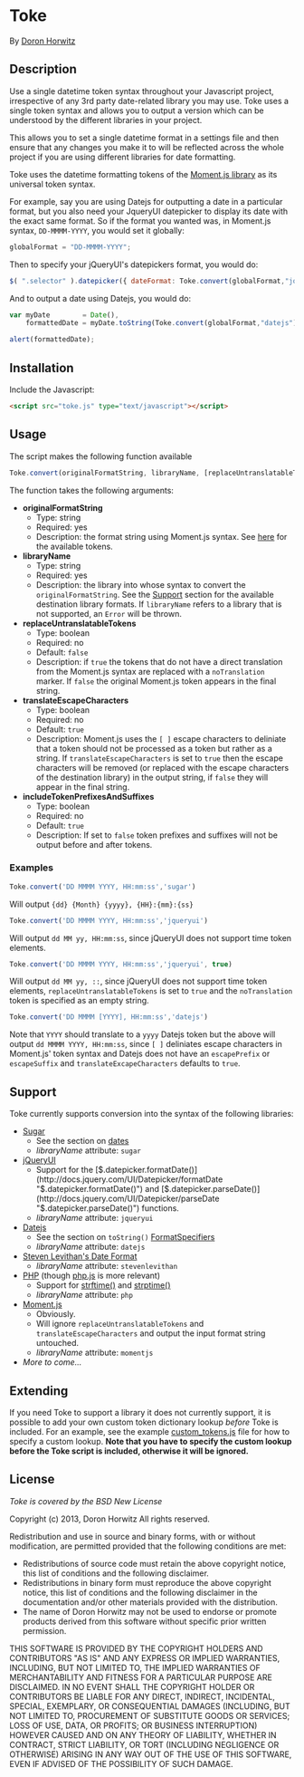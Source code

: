 Toke
====
By [Doron Horwitz](http://milktek.com/ "milktek.com")

Description
-----------
Use a single datetime token syntax throughout your Javascript project, irrespective of any 3rd party date-related library you may use. Toke uses a single token syntax and allows you to output a version which can be understood by the different libraries in your project.

This allows you to set a single datetime format in a settings file and then ensure that any changes you make it to will be reflected across the whole project if you are using different libraries for date formatting.

Toke uses the datetime formatting tokens of the [Moment.js library](http://momentjs.com/ "Moment.js") as its universal token syntax.

For example, say you are using Datejs for outputting a date in a particular format, but you also need your JqueryUI datepicker to display its date with the exact same format.
So if the format you wanted was, in Moment.js syntax, `DD-MMMM-YYYY`, you would set it globally:
```javascript
globalFormat = "DD-MMMM-YYYY";
```
Then to specify your jQueryUI's datepickers format, you would do:
```javascript
$( ".selector" ).datepicker({ dateFormat: Toke.convert(globalFormat,"jqueryui") });
````
And to output a date using Datejs, you would do:
```javascript
var myDate        = Date(),
    formattedDate = myDate.toString(Toke.convert(globalFormat,"datejs"));

alert(formattedDate);
```

Installation
------------
Include the Javascript:
```html
<script src="toke.js" type="text/javascript"></script>
```

Usage
-----
The script makes the following function available

```javascript
Toke.convert(originalFormatString, libraryName, [replaceUntranslatableTokens, [translateEscapeCharacters]])
```
The function takes the following arguments:
* **originalFormatString**
    * Type: string
    * Required: yes
    * Description: the format string using Moment.js syntax. See [here](http://momentjs.com/docs/#/displaying/format/ "Moment.js tokens") for the available tokens.
* **libraryName**
    * Type: string
    * Required: yes
    * Description: the library into whose syntax to convert the `originalFormatString`. See the [Support](#support) section for the available destination library formats. If `libraryName` refers to a library that is not supported, an `Error` will be thrown.
* **replaceUntranslatableTokens**
    * Type: boolean
    * Required: no
    * Default: `false`
    * Description: if `true` the tokens that do not have a direct translation from the Moment.js syntax are replaced with a `noTranslation` marker. If `false` the original Moment.js token appears in the final string.
* **translateEscapeCharacters**
    * Type: boolean
    * Required: no
    * Default: `true`
    * Description: Moment.js uses the `[ ]` escape characters to deliniate that a token should not be processed as a token but rather as a string. If `translateEscapeCharacters` is set to `true` then the escape characters will be removed (or replaced with the escape characters of the destination library) in the output string, if `false` they will appear in the final string.
* **includeTokenPrefixesAndSuffixes**
    * Type: boolean
    * Required: no
    * Default: `true`
    * Description: If set to `false` token prefixes and suffixes will not be output before and after tokens.

### Examples
```javascript
Toke.convert('DD MMMM YYYY, HH:mm:ss','sugar')
```
Will output `{dd} {Month} {yyyy}, {HH}:{mm}:{ss}`
```javascript
Toke.convert('DD MMMM YYYY, HH:mm:ss','jqueryui')
```
Will output `dd MM yy, HH:mm:ss`, since jQueryUI does not support time token elements.
```javascript
Toke.convert('DD MMMM YYYY, HH:mm:ss','jqueryui', true)
```
Will output `dd MM yy, ::`, since jQueryUI does not support time token elements, `replaceUntranslatableTokens` is set to `true` and the `noTranslation` token is specified as an empty string.
```javascript
Toke.convert('DD MMMM [YYYY], HH:mm:ss','datejs')
```
Note that `YYYY` should translate to a `yyyy` Datejs token but the above will output `dd MMMM YYYY, HH:mm:ss`, since `[ ]` deliniates escape characters in Moment.js' token syntax and Datejs does not have an `escapePrefix` or `escapeSuffix` and `translateExcapeCharacters` defaults to `true`.

<a id="support"></a>Support
-------
Toke currently supports conversion into the syntax of the following libraries:
* [Sugar](http://sugarjs.com/ "Sugar")
    * See the section on [dates](http://sugarjs.com/dates "Sugar Dates")
    * *libraryName* attribute: `sugar`
* [jQueryUI](http://jqueryui.com "jQuery UI")
    * Support for the [$.datepicker.formatDate()](http://docs.jquery.com/UI/Datepicker/formatDate "$.datepicker.formatDate()") and [$.datepicker.parseDate()](http://docs.jquery.com/UI/Datepicker/parseDate "$.datepicker.parseDate()") functions.
    * *libraryName* attribute: `jqueryui`
* [Datejs](http://www.datejs.com "Datejs")
    * See the section on `toString()` [FormatSpecifiers](http://code.google.com/p/datejs/wiki/FormatSpecifiers "Datejs FormatSpecifiers")
    * *libraryName* attribute: `datejs`
* [Steven Levithan's Date Format](http://blog.stevenlevithan.com/archives/date-time-format "Steven Levithan's Date Format")
    * *libraryName* attribute: `stevenlevithan`
* [PHP](http://php.net "PHP") (though [php.js](http://phpjs.org) is more relevant)
    * Support for [strftime()](http://php.net/manual/en/function.strftime.php) and [strptime()](http://php.net/manual/en/function.strptime.php)
    * *libraryName* attribute: `php`
* [Moment.js](http://momentjs.com "Moment.js")
    * Obviously.
    * Will ignore `replaceUntranslatableTokens` and `translateEscapeCharacters` and output the input format string untouched.
    * *libraryName* attribute: `momentjs`
* *More to come...*

Extending
---------
If you need Toke to support a library it does not currently support, it is possible to add your own custom token dictionary lookup *before* Toke is included.
For an example, see the example [custom_tokens.js](https://raw.github.com/doronhorwitz/Toke/master/custom_tokens.js "custom_tokens.js on GitHub") file for how to specify a custom lookup.
**Note that you have to specify the custom lookup before the Toke script is included, otherwise it will be ignored.**

License
-------
*Toke is covered by the BSD New License*

Copyright (c) 2013, Doron Horwitz
All rights reserved.

Redistribution and use in source and binary forms, with or without modification, are permitted provided that the following conditions are met:

* Redistributions of source code must retain the above copyright notice, this list of conditions and the following disclaimer.
* Redistributions in binary form must reproduce the above copyright notice, this list of conditions and the following disclaimer in the documentation and/or other materials provided with the distribution.
* The name of Doron Horwitz may not be used to endorse or promote products derived from this software without specific prior written permission.

THIS SOFTWARE IS PROVIDED BY THE COPYRIGHT HOLDERS AND CONTRIBUTORS "AS IS" AND ANY EXPRESS OR IMPLIED WARRANTIES, INCLUDING, BUT NOT LIMITED TO, THE IMPLIED WARRANTIES OF MERCHANTABILITY AND FITNESS FOR A PARTICULAR PURPOSE ARE DISCLAIMED. IN NO EVENT SHALL THE COPYRIGHT HOLDER OR CONTRIBUTORS BE LIABLE FOR ANY DIRECT, INDIRECT, INCIDENTAL, SPECIAL, EXEMPLARY, OR CONSEQUENTIAL DAMAGES (INCLUDING, BUT NOT LIMITED TO, PROCUREMENT OF SUBSTITUTE GOODS OR SERVICES; LOSS OF USE, DATA, OR PROFITS; OR BUSINESS INTERRUPTION) HOWEVER CAUSED AND ON ANY THEORY OF LIABILITY, WHETHER IN CONTRACT, STRICT LIABILITY, OR TORT (INCLUDING NEGLIGENCE OR OTHERWISE) ARISING IN ANY WAY OUT OF THE USE OF THIS SOFTWARE, EVEN IF ADVISED OF THE POSSIBILITY OF SUCH DAMAGE.